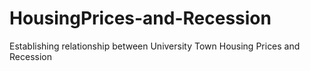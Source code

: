 # HousingPrices-and-Recession
Establishing relationship between University Town Housing Prices and Recession
